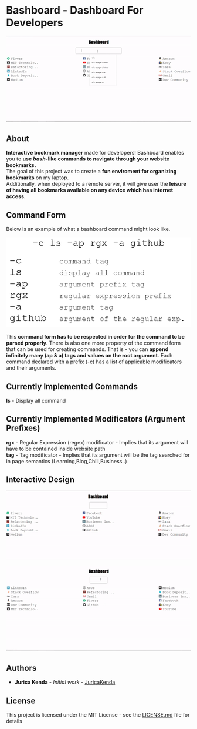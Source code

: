 # Bashboard - Dashboard For Developers
![](/visuals/Bashboard-command-example.gif)

## About
**Interactive bookmark manager** made for developers! Bashboard enables you to **use _bash_-like commands to navigate through your website bookmarks.**  
The goal of this project was to create a **fun enviroment for organizing bookmarks** on my laptop.  
Additionally, when deployed to a remote server, it will give user the **leisure of having all bookmarks available on any device which has internet access.**

## Command Form
Below is an example of what a bashboard command might look like.  

![](/visuals/Bashboard%20-%20command%20example.png)

This **command form has to be respected in order for the command to be parsed properly**. There is also one more property of the command form that can be used for creating commands. That is - you can **append infinitely many (ap & a) tags and values on the root argument**.
Each command declared with a prefix (-c) has a list of applicable modificators and their arguments.

## Currently Implemented Commands
**ls** - Display all command


## Currently Implemented Modificators (Argument Prefixes)
**rgx** - Regular Expression (regex) modificator - Implies that its argument will have to be contained inside website path  
**tag** - Tag modificator - Implies that its argument will be the tag searched for in page semantics (Learning,Blog,Chill,Business..)


## Interactive Design
![](/visuals/Bashboard-welcomescreen.gif)

![](/visuals/Bashboard-open-page.gif)



## Authors

* **Jurica Kenda** - *Initial work* - [JuricaKenda](https://github.com/juricaKenda)

## License

This project is licensed under the MIT License - see the [LICENSE.md](LICENSE.md) file for details
